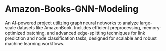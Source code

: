 # Amazon-Books-GNN-Modeling
An AI-powered project utilizing graph neural networks to analyze large-scale datasets like AmazonBook. Includes efficient preprocessing, memory-optimized batching, and advanced edge-splitting techniques for link prediction and node classification tasks, designed for scalable and robust machine learning workflows.

